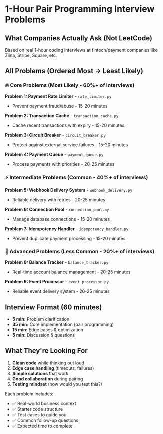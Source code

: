 # 1-Hour Pair Programming Interview Problems

## What Companies Actually Ask (Not LeetCode)

Based on real 1-hour coding interviews at fintech/payment companies like Ziina, Stripe, Square, etc.

## All Problems (Ordered Most → Least Likely)

### 🔥 Core Problems (Most Likely - 60%+ of interviews)

**Problem 1: Payment Rate Limiter** - `rate_limiter.py`
- Prevent payment fraud/abuse - 15-20 minutes

**Problem 2: Transaction Cache** - `transaction_cache.py` 
- Cache recent transactions with expiry - 15-20 minutes

**Problem 3: Circuit Breaker** - `circuit_breaker.py`
- Protect against external service failures - 15-20 minutes

**Problem 4: Payment Queue** - `payment_queue.py`
- Process payments with priorities - 20-25 minutes

### ⚡ Intermediate Problems (Common - 40%+ of interviews)

**Problem 5: Webhook Delivery System** - `webhook_delivery.py`
- Reliable delivery with retries - 20-25 minutes

**Problem 6: Connection Pool** - `connection_pool.py`
- Manage database connections - 15-20 minutes

**Problem 7: Idempotency Handler** - `idempotency_handler.py`
- Prevent duplicate payment processing - 15-20 minutes

### 🎯 Advanced Problems (Less Common - 20%+ of interviews)

**Problem 8: Balance Tracker** - `balance_tracker.py`
- Real-time account balance management - 20-25 minutes

**Problem 9: Event Processor** - `event_processor.py`
- Reliable event delivery system - 20-25 minutes

## Interview Format (60 minutes)

- **5 min:** Problem clarification
- **35 min:** Core implementation (pair programming)
- **15 min:** Edge cases & optimization
- **5 min:** Discussion & questions

## What They're Looking For

1. **Clean code** while thinking out loud
2. **Edge case handling** (timeouts, failures)
3. **Simple solutions** that work
4. **Good collaboration** during pairing
5. **Testing mindset** (how would you test this?)

Each problem includes:
- ✅ Real-world business context
- ✅ Starter code structure
- ✅ Test cases to guide you
- ✅ Common follow-up questions
- ✅ Expected time to complete